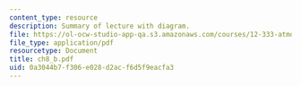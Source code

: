 ```yaml
---
content_type: resource
description: Summary of lecture with diagram.
file: https://ol-ocw-studio-app-qa.s3.amazonaws.com/courses/12-333-atmospheric-and-ocean-circulations-spring-2004/0a3044b7f306e028d2acf6d5f9eacfa3_ch8_b.pdf
file_type: application/pdf
resourcetype: Document
title: ch8_b.pdf
uid: 0a3044b7-f306-e028-d2ac-f6d5f9eacfa3
---
```

